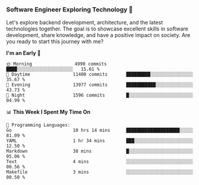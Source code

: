 ### Software Engineer Exploring Technology 🚀 

Let's explore backend development, architecture, and the latest technologies together. The goal is to showcase excellent skills in software development, share knowledge, and have a positive impact on society. Are you ready to start this journey with me?

<!--START_SECTION:waka-->
**I'm an Early 🐤** 

```text
🌞 Morning                4990 commits        ████░░░░░░░░░░░░░░░░░░░░░   15.61 % 
🌆 Daytime                11400 commits       █████████░░░░░░░░░░░░░░░░   35.67 % 
🌃 Evening                13977 commits       ███████████░░░░░░░░░░░░░░   43.73 % 
🌙 Night                  1596 commits        █░░░░░░░░░░░░░░░░░░░░░░░░   04.99 % 
```


📊 **This Week I Spent My Time On** 

```text
💬 Programming Languages: 
Go                       10 hrs 14 mins      ████████████████████░░░░░   81.09 % 
YAML                     1 hr 34 mins        ███░░░░░░░░░░░░░░░░░░░░░░   12.50 % 
Markdown                 38 mins             █░░░░░░░░░░░░░░░░░░░░░░░░   05.06 % 
Text                     4 mins              ░░░░░░░░░░░░░░░░░░░░░░░░░   00.56 % 
Makefile                 3 mins              ░░░░░░░░░░░░░░░░░░░░░░░░░   00.50 % 
```


<!--END_SECTION:waka-->
